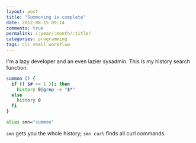 ```yaml
---
layout: post
title: "Summoning is complete"
date: 2012-08-15 09:14
comments: true
permalink: /:year/:month/:title/
categories: programming
tags: cli shell workflow
---
```


I'm a lazy developer and an even lazier sysadmin. This is my history search
function.

```bash
summon () {
  if (( $# >= 1 )); then
    history 0|grep -e "$*"
  else
    history 0
  fi
}

alias smn="summon"
```

`smn` gets you the whole history; `smn curl` finds all curl commands.
